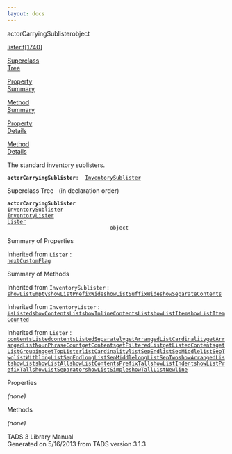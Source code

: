 ```yaml
---
layout: docs
---
```

<span class="title">actorCarryingSublister</span><span class="type">object</span>

[lister.t](../file/lister.t.html)\[[1740](../source/lister.t.html#1740)\]

[Superclass  
Tree](#_SuperClassTree_)

[Property  
Summary](#_PropSummary_)

[Method  
Summary](#_MethodSummary_)

[Property  
Details](#_Properties_)

[Method  
Details](#_Methods_)



The standard inventory sublisters.

**`actorCarryingSublister`**` :   `[`InventorySublister`](../object/InventorySublister.html)



<span id="_SuperClassTree_"></span>



<span class="hdln">Superclass Tree</span>   (in declaration order)



**`actorCarryingSublister`**  
[`InventorySublister`](../object/InventorySublister.html)  
[`InventoryLister`](../object/InventoryLister.html)  
[`Lister`](../object/Lister.html)  
`                                 object`  
<span id="_PropSummary_"></span>



<span class="hdln">Summary of Properties</span>  









Inherited from `Lister` :  
[`nextCustomFlag`](../object/Lister.html#nextCustomFlag)

<span id="_MethodSummary_"></span>



<span class="hdln">Summary of Methods</span>  





Inherited from `InventorySublister` :  
[`showListEmpty`](../object/InventorySublister.html#showListEmpty)[`showListPrefixWide`](../object/InventorySublister.html#showListPrefixWide)[`showListSuffixWide`](../object/InventorySublister.html#showListSuffixWide)[`showSeparateContents`](../object/InventorySublister.html#showSeparateContents)

Inherited from `InventoryLister` :  
[`isListed`](../object/InventoryLister.html#isListed)[`showContentsList`](../object/InventoryLister.html#showContentsList)[`showInlineContentsList`](../object/InventoryLister.html#showInlineContentsList)[`showListItem`](../object/InventoryLister.html#showListItem)[`showListItemCounted`](../object/InventoryLister.html#showListItemCounted)

Inherited from `Lister` :  
[`contentsListed`](../object/Lister.html#contentsListed)[`contentsListedSeparately`](../object/Lister.html#contentsListedSeparately)[`getArrangedListCardinality`](../object/Lister.html#getArrangedListCardinality)[`getArrangedListNounPhraseCount`](../object/Lister.html#getArrangedListNounPhraseCount)[`getContents`](../object/Lister.html#getContents)[`getFilteredList`](../object/Lister.html#getFilteredList)[`getListedContents`](../object/Lister.html#getListedContents)[`getListGrouping`](../object/Lister.html#getListGrouping)[`getTopLister`](../object/Lister.html#getTopLister)[`listCardinality`](../object/Lister.html#listCardinality)[`listSepEnd`](../object/Lister.html#listSepEnd)[`listSepMiddle`](../object/Lister.html#listSepMiddle)[`listSepTwo`](../object/Lister.html#listSepTwo)[`listWith`](../object/Lister.html#listWith)[`longListSepEnd`](../object/Lister.html#longListSepEnd)[`longListSepMiddle`](../object/Lister.html#longListSepMiddle)[`longListSepTwo`](../object/Lister.html#longListSepTwo)[`showArrangedList`](../object/Lister.html#showArrangedList)[`showList`](../object/Lister.html#showList)[`showListAll`](../object/Lister.html#showListAll)[`showListContentsPrefixTall`](../object/Lister.html#showListContentsPrefixTall)[`showListIndent`](../object/Lister.html#showListIndent)[`showListPrefixTall`](../object/Lister.html#showListPrefixTall)[`showListSeparator`](../object/Lister.html#showListSeparator)[`showListSimple`](../object/Lister.html#showListSimple)[`showTallListNewline`](../object/Lister.html#showTallListNewline)

<span id="_Properties_"></span>



<span class="hdln">Properties</span>  



*(none)* <span id="_Methods_"></span>



<span class="hdln">Methods</span>  



*(none)*



TADS 3 Library Manual  
Generated on 5/16/2013 from TADS version 3.1.3


